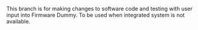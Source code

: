 This branch is for making changes to software code and testing with user input into Firmware Dummy.
To be used when integrated system is not available.
